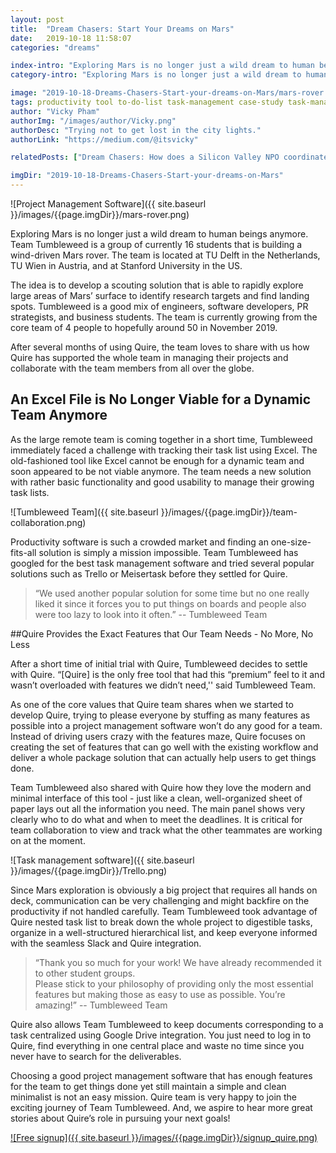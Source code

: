 ```yaml
---
layout: post
title:  "Dream Chasers: Start Your Dreams on Mars"
date:   2019-10-18 11:58:07
categories: "dreams"

index-intro: "Exploring Mars is no longer just a wild dream to human beings anymore. Team Tumbleweed is a group of currently 16 students that is building a wind-driven Mars rover. The team is located at TU Delft in the Netherlands, TU Wien in Austria, and at Stanford University in the US."
category-intro: "Exploring Mars is no longer just a wild dream to human beings anymore. Team Tumbleweed is a group of currently 16 students that is building a wind-driven Mars rover. The team is located at TU Delft in the Netherlands, TU Wien in Austria, and at Stanford University in the US."

image: "2019-10-18-Dreams-Chasers-Start-your-dreams-on-Mars/mars-rover.png"
tags: productivity tool to-do-list task-management case-study task-management-software project-management-software Quire Trello Kanban-board
author: "Vicky Pham"
authorImg: "/images/author/Vicky.png"
authorDesc: "Trying not to get lost in the city lights."
authorLink: "https://medium.com/@itsvicky"

relatedPosts: ["Dream Chasers: How does a Silicon Valley NPO coordinate with 400 volunteers?", "Dream Chasers: Building a dream school together in Austria", "Dream Chasers: Making a Safer and Cleaner Space Environment"]

imgDir: "2019-10-18-Dreams-Chasers-Start-your-dreams-on-Mars"
---
```


![Project Management Software]({{ site.baseurl }}/images/{{page.imgDir}}/mars-rover.png)

Exploring Mars is no longer just a wild dream to human beings anymore. Team Tumbleweed is a group of currently 16 students that is building a wind-driven Mars rover. The team is located at TU Delft in the Netherlands, TU Wien in Austria, and at Stanford University in the US. 

The idea is to develop a scouting solution that is able to rapidly explore large areas of Mars’ surface to identify research targets and find landing spots. Tumbleweed is a good mix of engineers, software developers, PR strategists, and business students. The team is currently growing from the core team of 4 people to hopefully around 50 in November 2019.

After several months of using Quire, the team loves to share with us how Quire has supported the whole team in managing their projects and collaborate with the team members from all over the globe.

## An Excel File is No Longer Viable for a Dynamic Team Anymore

As the large remote team is coming together in a short time, Tumbleweed immediately faced a challenge with tracking their task list using Excel. The old-fashioned tool like Excel cannot be enough for a dynamic team and soon appeared to be not viable anymore. The team needs a new solution with rather basic functionality and good usability to manage their growing task lists. 

![Tumbleweed Team]({{ site.baseurl }}/images/{{page.imgDir}}/team-collaboration.png)

Productivity software is such a crowded market and finding an one-size-fits-all solution is simply a mission impossible. Team Tumbleweed has googled for the best task management software and tried several popular solutions such as Trello or Meisertask before they settled for Quire.

>“We used another popular solution for some time but no one really liked it since it forces you to put things on boards and people also were too lazy to look into it often.” -- Tumbleweed Team<br>

##Quire Provides the Exact Features that Our Team Needs - No More, No Less

After a short time of initial trial with Quire, Tumbleweed decides to settle with Quire. “[Quire] is the only free tool that had this “premium” feel to it and wasn’t overloaded with features we didn’t need,'' said Tumbleweed Team.

As one of the core values that Quire team shares when we started to develop Quire, trying to please everyone by stuffing as many features as possible into a project management software won’t do any good for a team. Instead of driving users crazy with the features maze, Quire focuses on creating the set of features that can go well with the existing workflow and deliver a whole package solution that can actually help users to get things done.

Team Tumbleweed also shared with Quire how they love the modern and minimal interface of this tool - just like a clean, well-organized sheet of paper lays out all the information you need. The main panel shows very clearly who to do what and when to meet the deadlines. It is critical for team collaboration to view and track what the other teammates are working on at the moment. 

![Task management software]({{ site.baseurl }}/images/{{page.imgDir}}/Trello.png)

Since Mars exploration is obviously a big project that requires all hands on deck, communication can be very challenging and might backfire on the productivity if not handled carefully. Team Tumbleweed took advantage of Quire nested task list to break down the whole project to digestible tasks, organize in a well-structured hierarchical list, and keep everyone informed with the seamless Slack and Quire integration. 

>“Thank you so much for your work! We have already recommended it to other student groups.<br>
>Please stick to your philosophy of providing only the most essential features but making those as easy to use as possible. You’re amazing!” -- Tumbleweed Team<br>

Quire also allows Team Tumbleweed to keep documents corresponding to a task centralized using Google Drive integration. You just need to log in to Quire, find everything in one central place and waste no time since you never have to search for the deliverables.

Choosing a good project management software that has enough features for the team to get things done yet still maintain a simple and clean minimalist is not an easy mission. Quire team is very happy to join the exciting journey of Team Tumbleweed.  And, we aspire to hear more great stories about Quire’s role in pursuing your next goals!

[![Free signup]({{ site.baseurl }}/images/{{page.imgDir}}/signup_quire.png)](https://bit.ly/38mUj9f)


[jekyll]:      http://jekyllrb.com
[jekyll-gh]:   https://github.com/jekyll/jekyll
[jekyll-help]: https://github.com/jekyll/jekyll-help